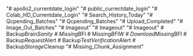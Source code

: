 "# apollo2_currentdate_login" 
"# public_currectdate_login" 
"# Colab_HD_Currentdate_Login" 
"# Search_History_Today" 
"# Qcpending_Batches" 
"# Qcpending_Batches" 
"# Upload_Completed" 
"# Image_Out_Batches" 
"# Imageout" 
"# Imageout" 
"# Imageout" 
#   B a c k u p B r a i n _ S a n i t y  
 #   M i s s i n g _ B F I  
 #   M i s s i n g _ B F I W  
 #   D o w n l o a d _ M i s s i n g B F I  
 #   B a c k u p _ R e q u e s t _ A l e r t  
 #   B a c k u p _ T e s t V e r i f i c a t i o n _ A l e r t  
 #   B a c k u p _ S t o r a g e _ C l e a n u p  
 "# Missing_Chunk_Assignment" 
